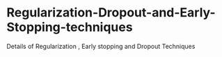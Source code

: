# Regularization-Dropout-and-Early-Stopping-techniques
Details of Regularization , Early stopping and Dropout Techniques
